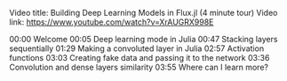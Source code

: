 Video title: Building Deep Learning Models in Flux.jl (4 minute tour)
Video link: https://www.youtube.com/watch?v=XrAUGRX998E

00:00 Welcome
00:05 Deep learning mode in Julia
00:47 Stacking layers sequentially 
01:29 Making a convoluted layer in Julia
02:57 Activation functions
03:03 Creating fake data and passing it to the network
03:36 Convolution and dense layers similarity
03:55 Where can I learn more?
